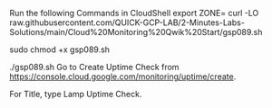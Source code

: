 Run the following Commands in CloudShell
export ZONE=
curl -LO raw.githubusercontent.com/QUICK-GCP-LAB/2-Minutes-Labs-Solutions/main/Cloud%20Monitoring%20Qwik%20Start/gsp089.sh

sudo chmod +x gsp089.sh

./gsp089.sh
Go to Create Uptime Check from https://console.cloud.google.com/monitoring/uptime/create.

For Title, type Lamp Uptime Check.
